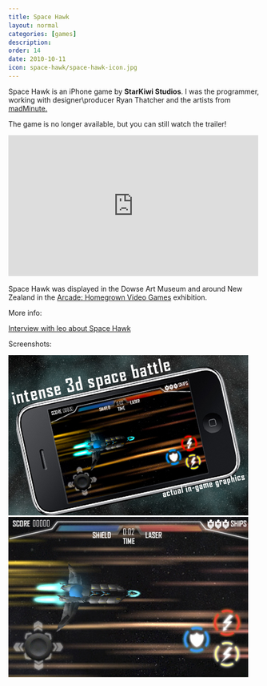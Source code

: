 ```yaml
---
title: Space Hawk
layout: normal
categories: [games]
description: 
order: 14
date: 2010-10-11
icon: space-hawk/space-hawk-icon.jpg
---
```


<p>Space Hawk is an iPhone game by <b>StarKiwi Studios</b>. I was the programmer, working with designer\producer Ryan Thatcher and the artists from <a href="http://www.mediadesignschool.com/blog/studio-profile-madminute">madMinute.</a></p>

The game is no longer available, but you can still watch the trailer!

<iframe src="https://player.vimeo.com/video/15758900" width="500" height="281" frameborder="0" webkitallowfullscreen mozallowfullscreen allowfullscreen></iframe>

Space Hawk was displayed in the Dowse Art Museum and around New Zealand in the [Arcade: Homegrown Video Games](http://dowse.org.nz/exhibitions/detail/arcade-homegrown-video-games) exhibition.

More info:

[Interview with leo about Space Hawk](http://www.stuff.co.nz/dominion-post/technology/4295938/Your-turn-Space-Hawk-for-iPhone)

Screenshots:

<img src="space-hawk-1.jpg"/>
<img src="space-hawk-2.jpg"/>


